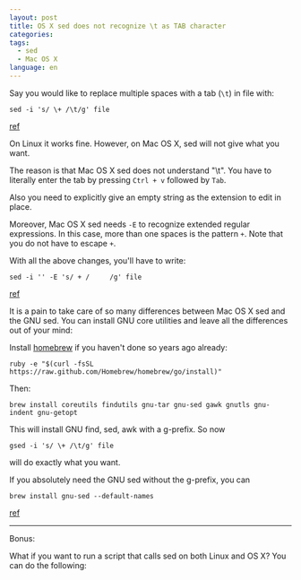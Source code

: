```yaml
---
layout: post
title: OS X sed does not recognize \t as TAB character
categories: 
tags:
  - sed
  - Mac OS X
language: en  
---
```

Say you would like to replace multiple spaces with a tab (`\t`) in file with:

    sed -i 's/ \+ /\t/g' file

[ref](http://superuser.com/questions/241018/how-to-replace-multiple-spaces-by-one-tab)

On Linux it works fine. However, on Mac OS X, sed will not give what you want.

The reason is that Mac OS X sed does not understand "\t". You have to literally enter the tab by pressing `Ctrl + v` followed by `Tab`. 

Also you need to explicitly give an empty string as the extension to edit in place. 

Moreover, Mac OS X sed needs `-E` to recognize extended regular expressions. In this case, more than one spaces is the pattern ` + `. Note that you do not have to escape `+`.

With all the above changes, you'll have to write:

    sed -i '' -E 's/ + /     /g' file

[ref](http://stackoverflow.com/questions/5398395/how-can-i-insert-a-tab-character-with-sed-on-os-x)

It is a pain to take care of so many differences between Mac OS X sed and the GNU sed. You can install GNU core utilities and leave all the differences out of your mind:

Install [homebrew](http://brew.sh) if you haven't done so years ago already:

    ruby -e "$(curl -fsSL https://raw.github.com/Homebrew/homebrew/go/install)"
    
Then:    

    brew install coreutils findutils gnu-tar gnu-sed gawk gnutls gnu-indent gnu-getopt

This will install GNU find, sed, awk with a g-prefix. So now

    gsed -i 's/ \+ /\t/g' file
    
will do exactly what you want.

If you absolutely need the GNU sed without the g-prefix, you can

    brew install gnu-sed --default-names

[ref](http://apple.stackexchange.com/questions/69223/how-to-replace-mac-os-x-utilities-with-gnu-core-utilities)

***

Bonus:

What if you want to run a script that calls sed on both Linux and OS X? You can do the following:

<script src="https://gist.github.com/azalea/9425036.js"></script>


